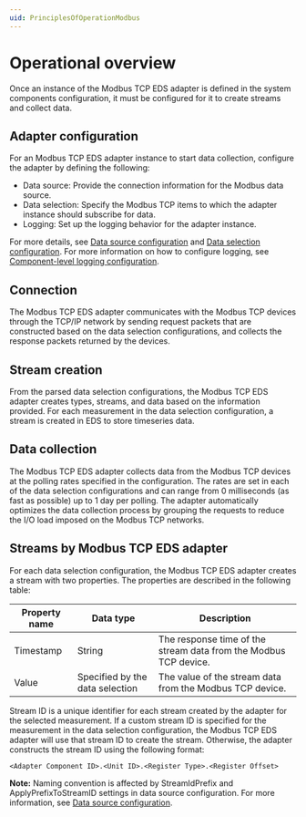 ```yaml
---
uid: PrinciplesOfOperationModbus
---
```


# Operational overview
Once an instance of the Modbus TCP EDS adapter is defined in the system components configuration, it must be configured for it to create streams and collect data.

## Adapter configuration
For an Modbus TCP EDS adapter instance to start data collection, configure the adapter by defining the following:

- Data source: Provide the connection information for the Modbus data source.
- Data selection: Specify the Modbus TCP items to which the adapter instance should subscribe for data.
- Logging: Set up the logging behavior for the adapter instance.

For more details, see [Data source configuration](xref:ModbusTCPDataSourceConfiguration) and [Data selection configuration](xref:ModbusTCPDataSelectionConfiguration). For more information on how to configure logging, see [Component-level logging configuration](xref:ComponentLoggingConfiguration).

## Connection
The Modbus TCP EDS adapter communicates with the Modbus TCP devices through the TCP/IP network by sending request packets that are constructed based on the data selection configurations, and collects the response packets returned by the devices. 

## Stream creation
From the parsed data selection configurations, the Modbus TCP EDS adapter creates types, streams, and data based on the information provided. For each measurement in the data selection configuration, a stream is created in EDS to store timeseries data.

## Data collection
The Modbus TCP EDS adapter collects data from the Modbus TCP devices at the polling rates specified in the configuration. The rates are set in each of the data selection configurations and can range from 0 milliseconds (as fast as possible) up to 1 day per polling. The adapter automatically optimizes the data collection process by grouping the requests to reduce the I/O load imposed on the Modbus TCP networks.

## Streams by Modbus TCP EDS adapter
For each data selection configuration, the Modbus TCP EDS adapter creates a stream with two properties. The properties are described in the following table:

| Property name | Data type | Description |
|---------------|-----------|-------------|
| Timestamp     | String    | The response time of the stream data from the Modbus TCP device. |
| Value         | Specified by the data selection | The value of the stream data from the Modbus TCP device. | 

Stream ID is a unique identifier for each stream created by the adapter for the selected measurement. If a custom stream ID is specified for the measurement in the data selection configuration, the Modbus TCP EDS adapter will use that stream ID to create the stream. Otherwise, the adapter constructs the stream ID using the following format: 
```
<Adapter Component ID>.<Unit ID>.<Register Type>.<Register Offset> 
```
**Note:** Naming convention is affected by StreamIdPrefix and ApplyPrefixToStreamID settings in data source configuration. For more information, see [Data source configuration](xref:ModbusTCPDataSourceConfiguration).
